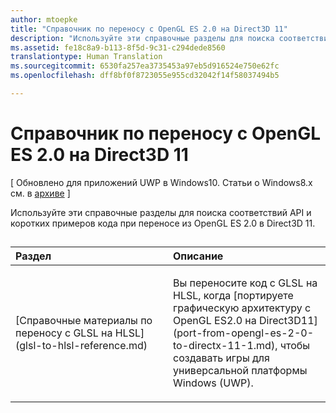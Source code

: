 ```yaml
---
author: mtoepke
title: "Справочник по переносу с OpenGL ES 2.0 на Direct3D 11"
description: "Используйте эти справочные разделы для поиска соответствий API и коротких примеров кода при переносе из OpenGL ES 2.0 в Direct3D 11."
ms.assetid: fe18c8a9-b113-8f5d-9c31-c294dede8560
translationtype: Human Translation
ms.sourcegitcommit: 6530fa257ea3735453a97eb5d916524e750e62fc
ms.openlocfilehash: dff8bf0f8723055e955cd32042f14f58037494b5

---
```


# Справочник по переносу с OpenGL ES 2.0 на Direct3D 11


\[ Обновлено для приложений UWP в Windows10. Статьи о Windows8.x см. в [архиве](http://go.microsoft.com/fwlink/p/?linkid=619132) \]

Используйте эти справочные разделы для поиска соответствий API и коротких примеров кода при переносе из OpenGL ES 2.0 в Direct3D 11.
## 
<table>
<colgroup>
<col width="50%" />
<col width="50%" />
</colgroup>
<thead>
<tr class="header">
<th align="left">Раздел</th>
<th align="left">Описание</th>
</tr>
</thead>
<tbody>
<tr class="odd">
<td align="left"><p>[Справочные материалы по переносу с GLSL на HLSL](glsl-to-hlsl-reference.md)</p></td>
<td align="left"><p>Вы переносите код с GLSL на HLSL, когда [портируете графическую архитектуру с OpenGL ES2.0 на Direct3D11](port-from-opengl-es-2-0-to-directx-11-1.md), чтобы создавать игры для универсальной платформы Windows (UWP).</p></td>
</tr>
</tbody>
</table>

 

 

 







<!--HONumber=Aug16_HO3-->


